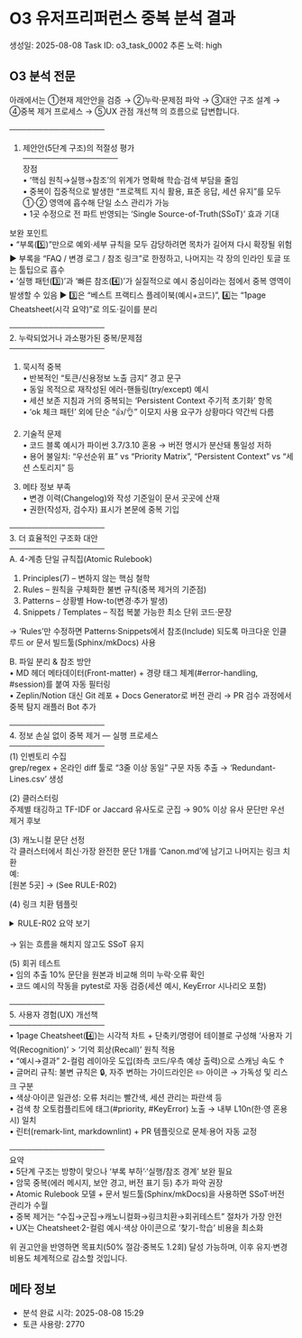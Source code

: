 # O3 유저프리퍼런스 중복 분석 결과

생성일: 2025-08-08
Task ID: o3_task_0002
추론 노력: high

## O3 분석 전문

아래에서는 ①현재 제안안을 검증 → ②누락·문제점 파악 → ③대안 구조 설계 → ④중복 제거 프로세스 → ⑤UX 관점 개선책 의 흐름으로 답변합니다.

─────────────────  
1. 제안안(5단계 구조)의 적절성 평가  
─────────────────  
장점  
• ‘핵심 원칙→실행→참조’의 위계가 명확해 학습·검색 부담을 줄임  
• 중복이 집중적으로 발생한 “프로젝트 지식 활용, 표준 응답, 세션 유지”를 모두 ①·② 영역에 흡수해 단일 소스 관리가 가능  
• 1곳 수정으로 전 파트 반영되는 ‘Single Source-of-Truth(SSoT)’ 효과 기대  

보완 포인트  
• “부록(5️⃣)”만으로 예외·세부 규칙을 모두 감당하려면 목차가 길어져 다시 확장될 위험 ▶ 부록을 “FAQ / 변경 로그 / 참조 링크”로 한정하고, 나머지는 각 장의 인라인 토글 또는 툴팁으로 흡수  
• ‘실행 패턴(3️⃣)’과 ‘빠른 참조(4️⃣)’가 실질적으로 예시 중심이라는 점에서 중복 영역이 발생할 수 있음 ▶ 3️⃣은 “베스트 프랙티스 플레이북(예시+코드)”, 4️⃣는 “1page Cheatsheet(시각 요약)”로 의도·길이를 분리  

─────────────────  
2. 누락되었거나 과소평가된 중복/문제점  
─────────────────  
1) 묵시적 중복  
   • 반복적인 “토큰/신용정보 노출 금지” 경고 문구  
   • 동일 목적으로 재작성된 에러-핸들링(try/except) 예시  
   • 세션 보존 지침과 거의 중복되는 ‘Persistent Context 주기적 초기화’ 항목  
   • ‘ok 체크 패턴’ 외에 단순 “👍/👌” 이모지 사용 요구가 상황마다 약간씩 다름  

2) 기술적 문제  
   • 코드 블록 예시가 파이썬 3.7/3.10 혼용 → 버전 명시가 분산돼 통일성 저하  
   • 용어 불일치: “우선순위 표” vs “Priority Matrix”, “Persistent Context” vs “세션 스토리지” 등  

3) 메타 정보 부족  
   • 변경 이력(Changelog)와 작성 기준일이 문서 곳곳에 산재  
   • 권한(작성자, 검수자) 표시가 본문에 중복 기입  

─────────────────  
3. 더 효율적인 구조화 대안  
─────────────────  
A. 4-계층 단일 규칙집(Atomic Rulebook)  
   1) Principles(7) – 변하지 않는 핵심 철학  
   2) Rules – 원칙을 구체화한 불변 규칙(중복 제거의 기준점)  
   3) Patterns – 상황별 How-to(변경·추가 발생)  
   4) Snippets / Templates – 직접 복붙 가능한 최소 단위 코드·문장  

   → ‘Rules’만 수정하면 Patterns·Snippets에서 참조(Include) 되도록 마크다운 인클루드 or 문서 빌드툴(Sphinx/mkDocs) 사용

B. 파일 분리 & 참조 방안  
   • MD 헤더 메타데이터(Front-matter) + 경량 태그 체계(#error-handling, #session)를 붙여 자동 필터링  
   • Zeplin/Notion 대신 Git 레포 + Docs Generator로 버전 관리 → PR 검수 과정에서 중복 탐지 래플러 Bot 추가  

─────────────────  
4. 정보 손실 없이 중복 제거 — 실행 프로세스  
─────────────────  
(1) 인벤토리 수집  
    grep/regex + 온라인 diff 툴로 “3줄 이상 동일” 구문 자동 추출 → ‘Redundant-Lines.csv’ 생성  

(2) 클러스터링  
    주제별 태깅하고 TF-IDF or Jaccard 유사도로 군집 → 90% 이상 유사 문단만 우선 제거 후보  

(3) 캐노니컬 문단 선정  
    각 클러스터에서 최신·가장 완전한 문단 1개를 ‘Canon.md’에 남기고 나머지는 링크 치환  
    예:  
      [원본 5곳] → (See RULE-R02)  

(4) 링크 치환 템플릿  
    <details><summary>RULE-R02 요약 보기</summary>…</details>  
    → 읽는 흐름을 해치지 않고도 SSoT 유지  

(5) 회귀 테스트  
    • 임의 추출 10% 문단을 원본과 비교해 의미 누락·오류 확인  
    • 코드 예시의 작동을 pytest로 자동 검증(세션 예시, KeyError 시나리오 포함)  

─────────────────  
5. 사용자 경험(UX) 개선책  
─────────────────  
• 1page Cheatsheet(4️⃣)는 시각적 차트 + 단축키/명령어 테이블로 구성해 ‘사용자 기억(Recognition)’ > ‘기억 회상(Recall)’ 원칙 적용  
• “예시→결과” 2-컬럼 레이아웃 도입(좌측 코드/우측 예상 출력)으로 스캐닝 속도 ↑  
• 글머리 규칙: 불변 규칙은 🔒, 자주 변하는 가이드라인은 ✏️ 아이콘 → 가독성 및 리스크 구분  
• 색상·아이콘 일관성: 오류 처리는 빨간색, 세션 관리는 파란색 등  
• 검색 창 오토컴플리트에 태그(#priority, #KeyError) 노출 → 내부 L10n(한·영 혼용 시) 일치  
• 린터(remark-lint, markdownlint) + PR 템플릿으로 문체·용어 자동 교정  

─────────────────  
요약  
• 5단계 구조는 방향이 맞으나 ‘부록 부하’·‘실행/참조 경계’ 보완 필요  
• 암묵 중복(에러 메시지, 보안 경고, 버전 표기 등) 추가 파악 권장  
• Atomic Rulebook 모델 + 문서 빌드툴(Sphinx/mkDocs)을 사용하면 SSoT·버전 관리가 수월  
• 중복 제거는 “수집→군집→캐노니컬화→링크치환→회귀테스트” 절차가 가장 안전  
• UX는 Cheatsheet·2-컬럼 예시·색상 아이콘으로 ‘찾기-학습’ 비용을 최소화  

위 권고안을 반영하면 목표치(50% 절감·중복도 1.2회) 달성 가능하며, 이후 유지·변경 비용도 체계적으로 감소할 것입니다.

## 메타 정보
- 분석 완료 시각: 2025-08-08 15:29
- 토큰 사용량: 2770
